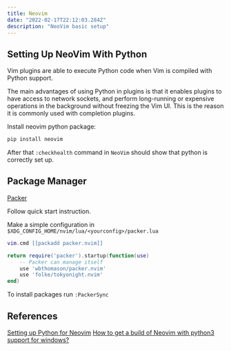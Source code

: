```yaml
---
title: Neovim
date: "2022-02-17T22:12:03.284Z"
description: "NeoVim basic setup"
---
```


## Setting Up NeoVim With Python

Vim plugins are able to execute Python code when Vim is compiled with Python support.

The main advantages of using Python in plugins is that it enables plugins to have access to network sockets, and perform long-running or expensive operations in the background without freezing the Vim UI. This is the reason it is commonly used with completion plugins.

Install neovim python package:

```bash
pip install neovim
```

After that `:checkhealth` command in `NeoVim` should show that python is correctly set up.

## Package Manager

[Packer](https://github.com/wbthomason/packer.nvim)

Follow quick start instruction.

Make a simple configuration in `$XDG_CONFIG_HOME/nvim/lua/<yourconfig>/packer.lua`

```lua
vim.cmd [[packadd packer.nvim]]

return require('packer').startup(function(use)
    -- Packer can manage itself
    use 'wbthomason/packer.nvim'
    use 'folke/tokyonight.nvim'
end)
```

To install packages run `:PackerSync`

## References

[Setting up Python for Neovim](https://github.com/deoplete-plugins/deoplete-jedi/wiki/Setting-up-Python-for-Neovim)
[How to get a build of Neovim with python3 support for windows?](https://stackoverflow.com/questions/40900829/how-to-get-a-build-of-neovim-with-python3-support-for-windows)